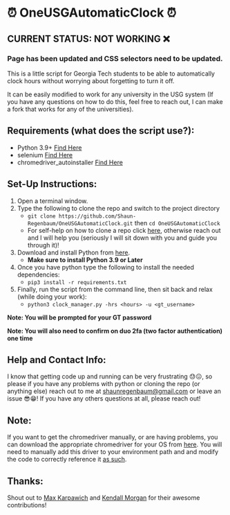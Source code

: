# ⏰ OneUSGAutomaticClock ⏰
## CURRENT STATUS: NOT WORKING ❌
### Page has been updated and CSS selectors need to be updated.
This is a little script for Georgia Tech students to be able to automatically clock hours without worrying about forgetting to turn it off.

It can be easily modified to work for any university in the USG system 
(If you have any questions on how to do this, feel free to reach out, I can make a fork that works for any of the universities). 

## Requirements (what does the script use?):
- Python 3.9+ [Find Here](https://www.python.org)
- selenium [Find Here](https://www.selenium.dev/documentation/en/)
- chromedriver_autoinstaller [Find Here](https://pypi.org/project/chromedriver-autoinstaller/)

## Set-Up Instructions: 

1. Open a terminal window.
1. Type the following to clone the repo and switch to the project directory
    * `git clone https://github.com/Shaun-Regenbaum/OneUSGAutomaticClock.git` then `cd OneUSGAutomaticClock` 
    * For self-help on how to clone a repo click [here](https://www.howtogeek.com/451360/how-to-clone-a-github-repository/), otherwise reach out and I will help you (seriously I will sit down with you and guide you through it)!
1. Download and install Python from [here](https://www.python.org/downloads/).
    * **Make sure to install Python 3.9 or Later**
1. Once you have python type the following to install the needed dependencies:
    * `pip3 install -r requirements.txt`
1. Finally, run the script from the command line, then sit back and relax (while doing your work):
    * `python3 clock_manager.py -hrs <hours> -u <gt_username>`

**Note: You will be prompted for your GT password**

**Note: You will also need to confirm on duo 2fa (two factor authentication) one time**

## Help and Contact Info:
I know that getting code up and running can be very frustrating 😓😖, so please if you have any problems with python or cloning the repo (or anything else) reach out to me at shaunregenbaum@gmail.com or leave an issue 😎😁!
If you have any others questions at all, please reach out!

## Note: 
If you want to get the chromedriver manually, or are having problems, you can download the appropriate chromedriver for your OS from [here](https://sites.google.com/a/chromium.org/chromedriver/home). You will need to manually add this driver to your environment path and and modify the code to correctly reference it [as such](https://chromedriver.chromium.org/getting-started).

## Thanks: 
Shout out to [Max Karpawich](https://github.com/karpawich) and [Kendall Morgan](https://github.com/kendallm) for their awesome contributions! 
